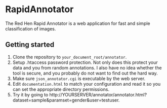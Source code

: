 # RapidAnnotator
The Red Hen Rapid Annotator is a web application for fast and simple classification of images.

## Getting started
1. Clone the repository to `your_document_root/annotator`.
2. Setup .htaccess password protection. Not only does this protect your data and you from random annotations. I also have no idea whether the tool is secure, and you probably do not want to find out the hard way.
3. Make sure `json_annotator.cgi` is executable by the web server.
4. Edit `documentation.html` to match your configuration and read it so you can set the appropriate directory permissions.
5. Try it by going to http://YOURSERVER/annotator/annotator.html?dataset=sample&paramset=gender&user=testuser.
